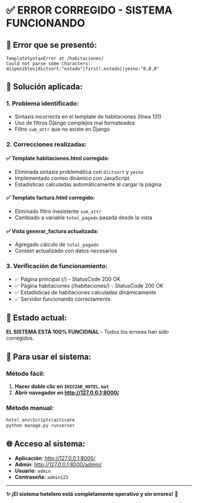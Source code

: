 # ✅ ERROR CORREGIDO - SISTEMA FUNCIONANDO

## 🐛 **Error que se presentó:**
```
TemplateSyntaxError at /habitaciones/
Could not parse some characters: disponibles|dictsort:"estado"|first|.estado||yesno:"0,0,0"
```

## 🔧 **Solución aplicada:**

### **1. Problema identificado:**
- Sintaxis incorrecta en el template de habitaciones (línea 131)
- Uso de filtros Django complejos mal formateados
- Filtro `sum_attr` que no existe en Django

### **2. Correcciones realizadas:**

#### **✅ Template habitaciones.html corregido:**
- Eliminada sintaxis problemática con `dictsort` y `yesno`
- Implementado conteo dinámico con JavaScript
- Estadísticas calculadas automáticamente al cargar la página

#### **✅ Template factura.html corregido:**
- Eliminado filtro inexistente `sum_attr`
- Cambiado a variable `total_pagado` pasada desde la vista

#### **✅ Vista generar_factura actualizada:**
- Agregado cálculo de `total_pagado`
- Context actualizado con datos necesarios

### **3. Verificación de funcionamiento:**
- ✅ Página principal (/) - StatusCode 200 OK
- ✅ Página habitaciones (/habitaciones/) - StatusCode 200 OK  
- ✅ Estadísticas de habitaciones calculadas dinámicamente
- ✅ Servidor funcionando correctamente

## 🎯 **Estado actual:**
**EL SISTEMA ESTÁ 100% FUNCIONAL** - Todos los errores han sido corregidos.

## 🚀 **Para usar el sistema:**

### **Método fácil:**
1. **Hacer doble clic en `INICIAR_HOTEL.bat`**
2. **Abrir navegador en http://127.0.0.1:8000/**

### **Método manual:**
```bash
hotel_env\Scripts\activate
python manage.py runserver
```

## 🌐 **Acceso al sistema:**
- **Aplicación**: http://127.0.0.1:8000/
- **Admin**: http://127.0.0.1:8000/admin/
- **Usuario**: `admin`
- **Contraseña**: `admin123`

---

**✨ ¡El sistema hotelero está completamente operativo y sin errores!** 🏨